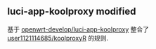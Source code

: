 ## luci-app-koolproxy modified
基于
[openwrt-develop/luci-app-koolproxy](https://github.com/openwrt-develop/luci-app-koolproxy)
整合了
[user1121114685/koolproxyR](https://github.com/user1121114685/koolproxyR)
的规则.
